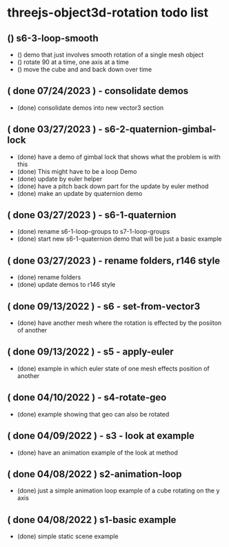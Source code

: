 # threejs-object3d-rotation todo list

<!-- S1 - BASIC SECTION -->

<!-- S2 - LOOKAT SECTION -->

<!-- S3 - GEOMERTY SECTION -->

<!-- S4 - VECTOR3 SECTION -->

<!-- S5 - QUATERNION SECTION -->

<!-- S6 - LOOP SECTION -->

## () s6-3-loop-smooth
* () demo that just involves smooth rotation of a single mesh object
* () rotate 90 at a time, one axis at a time
* () move the cube and and back down over time

<!-- DONE -->

## ( done 07/24/2023 ) - consolidate demos
* (done) consolidate demos into new vector3 section

## ( done 03/27/2023 ) - s6-2-quaternion-gimbal-lock
* (done) have a demo of gimbal lock that shows what the problem is with this
* (done) This might have to be a loop Demo
* (done) update by euler helper
* (done) have a pitch back down part for the update by euler method
* (done) make an update by quaternion demo 

## ( done 03/27/2023 ) - s6-1-quaternion
* (done) rename s6-1-loop-groups to s7-1-loop-groups
* (done) start new s6-1-quaternion demo that will be just a basic example

## ( done 03/27/2023 ) - rename folders, r146 style
* (done) rename folders
* (done) update demos to r146 style

## ( done 09/13/2022 ) - s6 - set-from-vector3
* (done) have another mesh where the rotation is effected by the posiiton of another

## ( done 09/13/2022 ) - s5 - apply-euler
* (done) example in which euler state of one mesh effects position of another

## ( done 04/10/2022 ) - s4-rotate-geo
* (done) example showing that geo can also be rotated

## ( done 04/09/2022 ) - s3 - look at example
* (done) have an animation example of the look at method

## ( done 04/08/2022 ) s2-animation-loop
* (done) just a simple animation loop example of a cube rotating on the y axis

## ( done 04/08/2022 ) s1-basic example
* (done) simple static scene example

